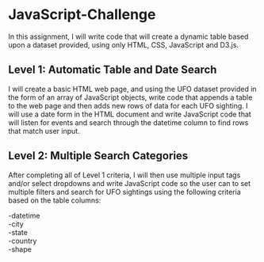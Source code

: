 # JavaScript-Challenge
In this assignment, I will write code that will create a dynamic table based upon a dataset provided, using only HTML, CSS, JavaScript and D3.js.

## Level 1: Automatic Table and Date Search
I will create a basic HTML web page, and using the UFO dataset provided in the form of an array of JavaScript objects, write code that appends a table to the web page and then adds new rows of data for each UFO sighting. I will use a date form in the HTML document and write JavaScript code that will listen for events and search through the datetime column to find rows that match user input.

## Level 2: Multiple Search Categories
After completing all of Level 1 criteria, I will then use multiple input tags and/or select dropdowns and write JavaScript code so the user can to set multiple filters and search for UFO sightings using the following criteria based on the table columns:

-datetime<br/>
-city<br/>
-state<br/>
-country<br/>
-shape
